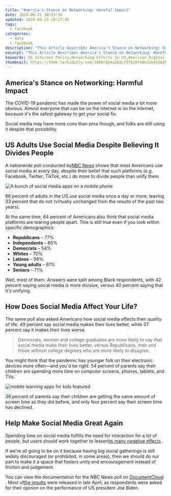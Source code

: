 ```yaml
---
title: "America's Stance on Networking: Harmful Impact"
date: 2024-06-21 18:33:36
updated: 2024-06-23 10:27:45
tags:
  - facebook
categories:
  - meta
  - facebook
description: "This Article Describes America's Stance on Networking: Harmful Impact"
excerpt: "This Article Describes America's Stance on Networking: Harmful Impact"
keywords: US Internet Policy,Networking Effects in US,American Digital Diplomacy,US Cyber Policy Harmony Impact,Internet Governance and America,Digital Infrastructure of the United States,US Internet Regulation Consequences
thumbnail: https://thmb.techidaily.com/190bc8b4a2b2c75fb28f94e31b443bd5a1a2add3f40bf2451de84693ef89aead.jpeg
---
```


## America's Stance on Networking: Harmful Impact

 The COVID-19 pandemic has made the power of social media a lot more obvious. Almost everyone that can be on the internet is on the internet, because it's the safest gateway to get your social fix.

 Social media may have more cons than pros though, and folks are still using it despite that possibility.

## US Adults Use Social Media Despite Believing It Divides People

 A nationwide poll conducted by[NBC News](https://www.nbcnews.com/politics/meet-the-press/poll-nearly-two-thirds-americans-say-social-media-platforms-are-n1266773) shows that most Americans use social media at every day, despite their belief that such platforms (e.g. Facebook, Twitter, TikTok, etc.) do more to divide people than unify them.

![A bunch of social media apps on a mobile phone](https://static1.makeuseofimages.com/wordpress/wp-content/uploads/2021/03/social-media-apps-on-phone.png)

 66 percent of adults in the US use social media once a day or more, leaving 33 percent that do not (virtually unchanged from the results of the past two years).

 At the same time, 64 percent of Americans also think that social media platforms are tearing people apart. This is still true even if you look within specific demographics:

* **Republicans** – 77%
* **Independents** – 65%
* **Democrats** – 54%
* **Whites** – 70%
* **Latinos** – 56%
* **Young adults** – 61%
* **Seniors** – 71%

 Well, most of them. Answers were split among Black respondents, with 42 percent saying social media is more divisive, versus 40 percent saying that it's unifying.

## How Does Social Media Affect Your Life?

 The same poll also asked Americans how social media affects their quality of life. 49 percent say social media makes their lives better, while 37 percent say it makes their lives worse.

> Democrats, women and college graduates are more likely to say that social media make their lives better, versus Republicans, men and those without college degrees who are more likely to disagree.

 You might think that the pandemic has younger folk on their electronic devices more often—and you'd be right. 54 percent of parents say their children are spending more time on computer screens, phones, tablets, and TVs.

![mobile learning apps for kids featured](https://static1.makeuseofimages.com/wordpress/wp-content/uploads/2021/05/android-learning-kid-tablet.jpg)

 38 percent of parents say their children are getting the same amount of screen time as they did before, and only four percent say their screen time has declined.

## Help Make Social Media Great Again

 Spending time on social media fulfills the need for interaction for a lot of people, but users should work together to lessen[its many negative effects](https://www.makeuseof.com/tag/negative-effects-social-media/) .

 If we're all going to be on it because having big social gatherings is still widely discouraged (or prohibited, in some areas), then we should do our part to make it a space that fosters unity and encouragement instead of friction and judgement.

 You can view the documentation for the NBC News poll on [DocumentCloud](https://www.documentcloud.org/documents/20701409-210098-nbc-news-april-poll) . Most of[the results](https://www.nbcnews.com/politics/meet-the-press/poll-100-days-biden-s-approval-remains-strong-can-honeymoon-n1265199) were released in late April, as respondents were asked for their opinion on the performance of US president Joe Biden.


<ins class="adsbygoogle"
     style="display:block"
     data-ad-format="autorelaxed"
     data-ad-client="ca-pub-7571918770474297"
     data-ad-slot="1223367746"></ins>



<ins class="adsbygoogle"
     style="display:block"
     data-ad-client="ca-pub-7571918770474297"
     data-ad-slot="8358498916"
     data-ad-format="auto"
     data-full-width-responsive="true"></ins>
